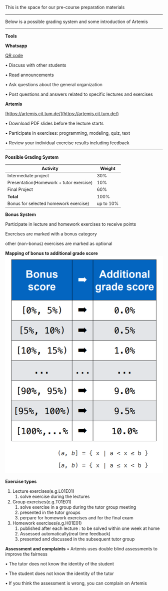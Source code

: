 This is the space for our pre-course preparation materials






***
Below is a possible grading system and some introduction of Artemis
***



****Tools****

**Whatsapp**

[QR code](https://artemis.cit.tum.de/)

• Discuss with other students

• Read announcements

• Ask questions about the general organization

• Post questions and answers related to specific lectures and exercises

**Artemis**

[https://artemis.cit.tum.de/](https://artemis.cit.tum.de/)

• Download PDF slides before the lecture starts

• Participate in exercises: programming, modeling, quiz, text

• Review your individual exercise results including feedback

***

****Possible Grading System****

| **Activity**                            | Weight    |
|-----------------------------------------|-----------|
| Intermediate project                    | 30%       |
| Presentation(Homework + tutor exercise) | 10%       |
| Final Project                           | 60%       |
| **Total**                               | 100%      |
| Bonus for selected homework exercise)| up to 10% |

**Bonus System**

Participate in lecture and homework exercises to receive points

Exercises are marked with a bonus category

other (non-bonus) exercises are marked as optional

**Mapping of bonus to additional grade score**
![img.png](img.png)

****Exercise types****

1. Lecture exercises(e.g.L01E01)
   1. solve exercise during the lectures
2. Group exercises(e.g.T01E01)
    1. solve exercise in a group during the tutor group meeting
   2. presented in the tutor groups
   3. perpare for homework exercises and for the final exam
3. Homework exercises(e.g.H01E01)
    1. published after each lecture : to be solved within one week at home
    2. Assessed automatically(real time feedback)
    3. presented and discussed in the subsequent tutor group


****Assessment and complaints****
• Artemis uses double blind assessments to improve the fairness

• The tutor does not know the identity of the student

• The student does not know the identity of the tutor

• If you think the assessment is wrong, you can complain on Artemis


